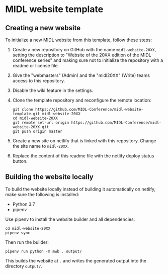 # MIDL website template

## Creating a new website

To initialize a new MIDL website from this template, follow these steps:

1. Create a new repository on GitHub with the name `midl-website-20XX`,
setting the description to "Website of the 20XX edition of the MIDL conference series" and making sure not to initialize the
repository with a readme or license file.

2. Give the "webmasters" (Admin) and the "midl20XX" (Write) teams access to this repository.

3. Disable the wiki feature in the settings.

4. Clone the template repository and reconfigure the remote location:

   ```
   git clone https://github.com/MIDL-Conference/midl-website-template.git midl-website-20XX
   cd midl-website-20XX
   git remote set-url origin https://github.com/MIDL-Conference/midl-website-20XX.git
   git push origin master
   ```

5. Create a new site on netlify that is linked with this repository. Change the site name to `midl-20XX`.

6. Replace the content of this readme file with the netlify deploy status button.

## Building the website locally

To build the website locally instead of building it automatically on netlify, make sure the following is installed:

* Python 3.7
* pipenv

Use pipenv to install the website builder and all dependencies:

```
cd midl-website-20XX
pipenv sync
```

Then run the builder:

```
pipenv run python -m mwb . output/
```

This builds the website at `.` and writes the generated output into the directory `output/`.